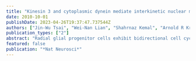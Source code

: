 ```yaml
---
title: "Kinesin 3 and cytoplasmic dynein mediate interkinetic nuclear migration in neural stem cells"
date: 2010-10-01
publishDate: 2023-04-26T19:37:47.737544Z
authors: ["Jin-Wu Tsai", "Wei-Nan Lian", "Shahrnaz Kemal", "Arnold R Kriegstein", "Richard B Vallee"]
publication_types: ["2"]
abstract: "Radial glial progenitor cells exhibit bidirectional cell cycle-dependent nuclear oscillations. The purpose and underlying mechanism of this unusual 'interkinetic nuclear migration' are poorly understood. We investigated the basis for this behavior by live imaging of nuclei, centrosomes and microtubules in embryonic rat brain slices, coupled with the use of RNA interference (RNAi) and the myosin inhibitor blebbistatin. We found that nuclei migrated independent of centrosomes and unidirectionally away from or toward the ventricular surface along microtubules, which were uniformly oriented from the ventricular surface to the pial surface of the brain. RNAi directed against cytoplasmic dynein specifically inhibited nuclear movement toward the apical surface. An RNAi screen of kinesin genes identified Kif1a, a member of the kinesin-3 family, as the motor for basally directed nuclear movement. These observations provide direct evidence that kinesins are involved in nuclear migration and neurogenesis and suggest that a cell cycle-dependent switch between distinct microtubule motors drives interkinetic nuclear migration."
featured: false
publication: "*Nat Neurosci*"
---
```


